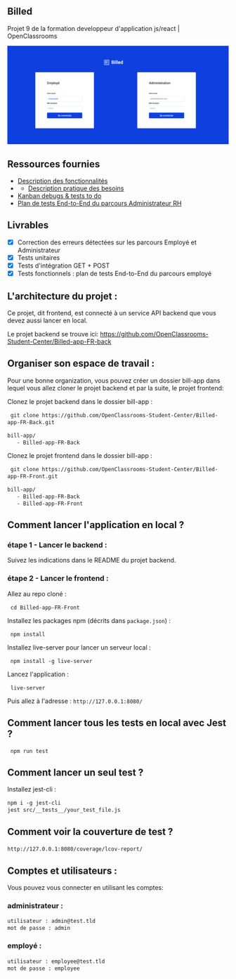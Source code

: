 ## Billed

Projet 9 de la formation developpeur d'application  js/react | OpenClassrooms

![Alt text](billed.png)

## Ressources fournies

- [Description des fonctionnalités](https://s3-eu-west-1.amazonaws.com/course.oc-static.com/projects/Front-End+V2/P7+Tests/Billed+-+Description+des+fonctionnalite%CC%81s.pdf)
- - [Description pratique des besoins](https://course.oc-static.com/projects/DA+JSR_P9/Billed+-+Description+pratique+des+besoins+-.pdf)
- [Kanban debugs & tests to do](https://www.notion.so/a7a612fc166747e78d95aa38106a55ec?v=2a8d3553379c4366b6f66490ab8f0b90)
- [Plan de tests End-to-End du parcours Administrateur RH](https://s3-eu-west-1.amazonaws.com/course.oc-static.com/projects/Front-End+V2/P7+Tests/Billed+-+E2E+parcours+administrateur.pdf)

## Livrables

- [x] Correction des erreurs détectées sur les parcours Employé et Administrateur
- [x] Tests unitaires
- [x] Tests d'intégration GET + POST
- [x] Tests fonctionnels : plan de tests End-to-End du parcours employé
## L'architecture du projet :

Ce projet, dit frontend, est connecté à un service API backend que vous devez aussi lancer en local.

Le projet backend se trouve ici: https://github.com/OpenClassrooms-Student-Center/Billed-app-FR-back

## Organiser son espace de travail :

Pour une bonne organization, vous pouvez créer un dossier bill-app dans lequel vous allez cloner le projet backend et par la suite, le projet frontend:

Clonez le projet backend dans le dossier bill-app :
```
 git clone https://github.com/OpenClassrooms-Student-Center/Billed-app-FR-Back.git
```
```
bill-app/
   - Billed-app-FR-Back
```

Clonez le projet frontend dans le dossier bill-app :
```
 git clone https://github.com/OpenClassrooms-Student-Center/Billed-app-FR-Front.git
```

```
bill-app/
   - Billed-app-FR-Back
   - Billed-app-FR-Front
```

## Comment lancer l'application en local ?

### étape 1 - Lancer le backend :

Suivez les indications dans le README du projet backend.

### étape 2 - Lancer le frontend :

Allez au repo cloné :
```
 cd Billed-app-FR-Front
```

Installez les packages npm (décrits dans `package.json`) :
```
 npm install
```

Installez live-server pour lancer un serveur local :
```
 npm install -g live-server
```

Lancez l'application :
```
 live-server
```

Puis allez à l'adresse : `http://127.0.0.1:8080/`


## Comment lancer tous les tests en local avec Jest ?

```
 npm run test
```

## Comment lancer un seul test ?

Installez jest-cli :

```
npm i -g jest-cli
jest src/__tests__/your_test_file.js
```

## Comment voir la couverture de test ?

`http://127.0.0.1:8080/coverage/lcov-report/`

## Comptes et utilisateurs :

Vous pouvez vous connecter en utilisant les comptes:

### administrateur : 
```
utilisateur : admin@test.tld 
mot de passe : admin
```
### employé :
```
utilisateur : employee@test.tld
mot de passe : employee
```
